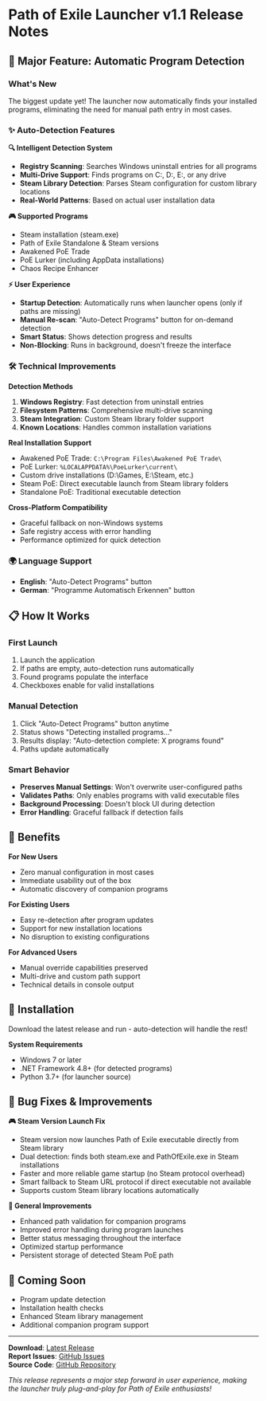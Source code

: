 # Path of Exile Launcher v1.1 Release Notes

## 🎯 Major Feature: Automatic Program Detection

### What's New
The biggest update yet! The launcher now automatically finds your installed programs, eliminating the need for manual path entry in most cases.

### ✨ Auto-Detection Features

**🔍 Intelligent Detection System**
- **Registry Scanning**: Searches Windows uninstall entries for all programs
- **Multi-Drive Support**: Finds programs on C:\, D:\, E:\, or any drive
- **Steam Library Detection**: Parses Steam configuration for custom library locations
- **Real-World Patterns**: Based on actual user installation data

**🎮 Supported Programs**
- Steam installation (steam.exe)
- Path of Exile Standalone & Steam versions
- Awakened PoE Trade
- PoE Lurker (including AppData installations)
- Chaos Recipe Enhancer

**⚡ User Experience**
- **Startup Detection**: Automatically runs when launcher opens (only if paths are missing)
- **Manual Re-scan**: "Auto-Detect Programs" button for on-demand detection
- **Smart Status**: Shows detection progress and results
- **Non-Blocking**: Runs in background, doesn't freeze the interface

### 🛠 Technical Improvements

**Detection Methods**
1. **Windows Registry**: Fast detection from uninstall entries
2. **Filesystem Patterns**: Comprehensive multi-drive scanning
3. **Steam Integration**: Custom Steam library folder support
4. **Known Locations**: Handles common installation variations

**Real Installation Support**
- Awakened PoE Trade: `C:\Program Files\Awakened PoE Trade\`
- PoE Lurker: `%LOCALAPPDATA%\PoeLurker\current\`
- Custom drive installations (D:\Games\, E:\Steam\, etc.)
- Steam PoE: Direct executable launch from Steam library folders
- Standalone PoE: Traditional executable detection

**Cross-Platform Compatibility**
- Graceful fallback on non-Windows systems
- Safe registry access with error handling
- Performance optimized for quick detection

### 🌍 Language Support
- **English**: "Auto-Detect Programs" button
- **German**: "Programme Automatisch Erkennen" button

## 📋 How It Works

### First Launch
1. Launch the application
2. If paths are empty, auto-detection runs automatically
3. Found programs populate the interface
4. Checkboxes enable for valid installations

### Manual Detection
1. Click "Auto-Detect Programs" button anytime
2. Status shows "Detecting installed programs..."
3. Results display: "Auto-detection complete: X programs found"
4. Paths update automatically

### Smart Behavior
- **Preserves Manual Settings**: Won't overwrite user-configured paths
- **Validates Paths**: Only enables programs with valid executable files
- **Background Processing**: Doesn't block UI during detection
- **Error Handling**: Graceful fallback if detection fails

## 🎯 Benefits

**For New Users**
- Zero manual configuration in most cases
- Immediate usability out of the box
- Automatic discovery of companion programs

**For Existing Users**
- Easy re-detection after program updates
- Support for new installation locations
- No disruption to existing configurations

**For Advanced Users**
- Manual override capabilities preserved
- Multi-drive and custom path support
- Technical details in console output

## 🔧 Installation

Download the latest release and run - auto-detection will handle the rest!

**System Requirements**
- Windows 7 or later
- .NET Framework 4.8+ (for detected programs)
- Python 3.7+ (for launcher source)

## 🐛 Bug Fixes & Improvements

**🎮 Steam Version Launch Fix**
- Steam version now launches Path of Exile executable directly from Steam library
- Dual detection: finds both steam.exe and PathOfExile.exe in Steam installations
- Faster and more reliable game startup (no Steam protocol overhead)
- Smart fallback to Steam URL protocol if direct executable not available
- Supports custom Steam library locations automatically

**🔧 General Improvements**
- Enhanced path validation for companion programs
- Improved error handling during program launches
- Better status messaging throughout the interface
- Optimized startup performance
- Persistent storage of detected Steam PoE path

## 🚀 Coming Soon

- Program update detection
- Installation health checks
- Enhanced Steam library management
- Additional companion program support

---

**Download**: [Latest Release](https://github.com/ShiningPho3nix/poe-launcher/releases)  
**Report Issues**: [GitHub Issues](https://github.com/ShiningPho3nix/poe-launcher/issues)  
**Source Code**: [GitHub Repository](https://github.com/ShiningPho3nix/poe-launcher)

*This release represents a major step forward in user experience, making the launcher truly plug-and-play for Path of Exile enthusiasts!*